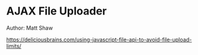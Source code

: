 # AJAX File Uploader

Author: Matt Shaw

https://deliciousbrains.com/using-javascript-file-api-to-avoid-file-upload-limits/
